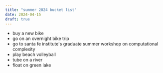 ```yaml
---
title: "summer 2024 bucket list"
date: 2024-04-15
draft: true
---
```


- buy a new bike
- go on an overnight bike trip
- go to santa fe institute's graduate summer workshop on computational complexity
- play beach volleyball
- tube on a river
- float on green lake